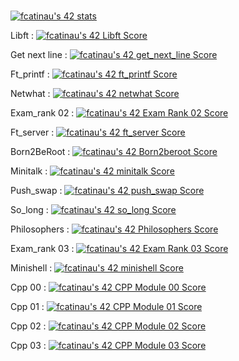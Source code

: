 ###
[![fcatinau's 42 stats](https://badge42.vercel.app/api/v2/cl197w71n00110al5s3ym2w7v/stats?cursusId=21&coalitionId=46)](https://github.com/JaeSeoKim/badge42)

Libft :
[![fcatinau's 42 Libft Score](https://badge42.vercel.app/api/v2/cl197w71n00110al5s3ym2w7v/project/2063882)](https://github.com/JaeSeoKim/badge42)

Get next line :
[![fcatinau's 42 get_next_line Score](https://badge42.vercel.app/api/v2/cl197w71n00110al5s3ym2w7v/project/2069303)](https://github.com/JaeSeoKim/badge42)

Ft_printf :
[![fcatinau's 42 ft_printf Score](https://badge42.vercel.app/api/v2/cl197w71n00110al5s3ym2w7v/project/2076423)](https://github.com/JaeSeoKim/badge42)

Netwhat :
[![fcatinau's 42 netwhat Score](https://badge42.vercel.app/api/v2/cl197w71n00110al5s3ym2w7v/project/2097026)](https://github.com/JaeSeoKim/badge42)

Exam_rank 02 :
[![fcatinau's 42 Exam Rank 02 Score](https://badge42.vercel.app/api/v2/cl197w71n00110al5s3ym2w7v/project/2105978)](https://github.com/JaeSeoKim/badge42)

Ft_server :
[![fcatinau's 42 ft_server Score](https://badge42.vercel.app/api/v2/cl197w71n00110al5s3ym2w7v/project/2105977)](https://github.com/JaeSeoKim/badge42)

Born2BeRoot :
[![fcatinau's 42 Born2beroot Score](https://badge42.vercel.app/api/v2/cl197w71n00110al5s3ym2w7v/project/2216320)](https://github.com/JaeSeoKim/badge42)

Minitalk :
[![fcatinau's 42 minitalk Score](https://badge42.vercel.app/api/v2/cl197w71n00110al5s3ym2w7v/project/2270725)](https://github.com/JaeSeoKim/badge42)

Push_swap :
[![fcatinau's 42 push_swap Score](https://badge42.vercel.app/api/v2/cl197w71n00110al5s3ym2w7v/project/2216319)](https://github.com/JaeSeoKim/badge42)

So_long :
[![fcatinau's 42 so_long Score](https://badge42.vercel.app/api/v2/cl197w71n00110al5s3ym2w7v/project/2338700)](https://github.com/JaeSeoKim/badge42)

Philosophers :
[![fcatinau's 42 Philosophers Score](https://badge42.vercel.app/api/v2/cl197w71n00110al5s3ym2w7v/project/2404650)](https://github.com/JaeSeoKim/badge42)

Exam_rank 03 :
[![fcatinau's 42 Exam Rank 03 Score](https://badge42.vercel.app/api/v2/cl197w71n00110al5s3ym2w7v/project/2403144)](https://github.com/JaeSeoKim/badge42)

Minishell :
[![fcatinau's 42 minishell Score](https://badge42.vercel.app/api/v2/cl197w71n00110al5s3ym2w7v/project/2424131)](https://github.com/JaeSeoKim/badge42)

Cpp 00 :
[![fcatinau's 42 CPP Module 00 Score](https://badge42.vercel.app/api/v2/cl197w71n00110al5s3ym2w7v/project/2535717)](https://github.com/JaeSeoKim/badge42)

Cpp 01 :
[![fcatinau's 42 CPP Module 01 Score](https://badge42.vercel.app/api/v2/cl197w71n00110al5s3ym2w7v/project/2536807)](https://github.com/JaeSeoKim/badge42)

Cpp 02 :
[![fcatinau's 42 CPP Module 02 Score](https://badge42.vercel.app/api/v2/cl197w71n00110al5s3ym2w7v/project/2538390)](https://github.com/JaeSeoKim/badge42)

Cpp 03 :
[![fcatinau's 42 CPP Module 03 Score](https://badge42.vercel.app/api/v2/cl197w71n00110al5s3ym2w7v/project/2543776)](https://github.com/JaeSeoKim/badge42)
